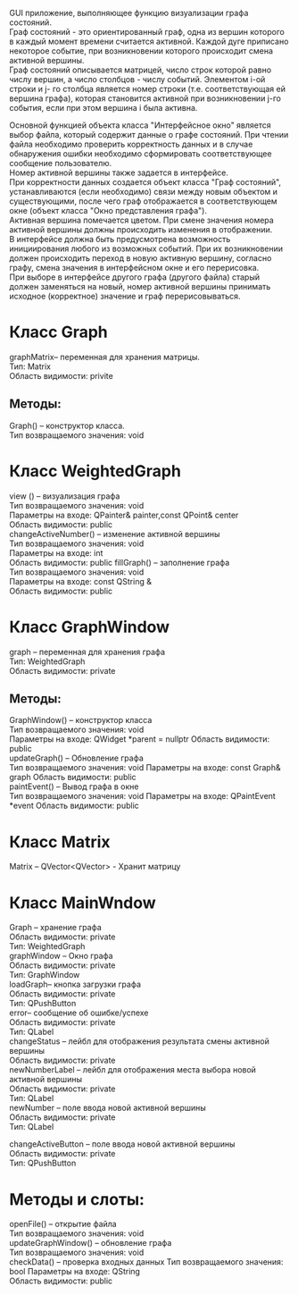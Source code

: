 GUI приложение, выполняющее функцию визуализации графа состояний.  
Граф состояний - это ориентированный граф, одна из вершин которого в каждый момент времени считается активной. Каждой дуге приписано некоторое событие, при возникновении которого происходит смена активной вершины.      
Граф состояний описывается матрицей, число строк которой равно числу вершин, а число столбцов - числу событий. Элементом i-ой строки и j- го столбца является номер строки (т.е. соответствующая ей вершина графа), которая становится активной при возникновении j-го события, если при этом вершина i была активна.  

Основной функцией объекта класса "Интерфейсное окно" является выбор файла, который содержит данные о графе состояний. При чтении файла необходимо проверить корректность данных и в случае обнаружения ошибки необходимо сформировать соответствующее сообщение пользователю.  
Номер активной вершины также задается в интерфейсе.  
При корректности данных создается объект класса "Граф состояний", устанавливаются (если необходимо) связи между новым объектом и существующими, после чего граф отображается в соответствующем окне (объект класса "Окно представления графа").  
Активная вершина помечается цветом. При смене значения номера активной вершины должны происходить изменения в отображении.  
В интерфейсе должна быть предусмотрена возможность инициирования любого из возможных событий. При их возникновении должен происходить переход в новую активную вершину, согласно графу, смена значения в интерфейсном окне и его перерисовка.  
При выборе в интерфейсе другого графа (другого файла) старый должен заменяться на новый, номер активной вершины принимать исходное (корректное) значение и граф перерисовываться.  

# Класс Graph  
graphMatrix– переменная для хранения матрицы.    
Тип: Matrix<qint16>  
Область видимости: privite   
## Методы:  
Graph() – конструктор класса.  
Тип возвращаемого значения: void

# Класс WeightedGraph  
view () – визуализация графа  
Тип возвращаемого значения: void  
Параметры на входе: QPainter& painter,const QPoint& center  
Область видимости: public  
changeActiveNumber() – изменение активной вершины  
Тип возвращаемого значения: void  
Параметры на входе: int  
Область видимости: public
fillGraph() – заполнение графа  
Тип возвращаемого значения: void  
Параметры на входе: const QString &  
Область видимости: public  

# Класс GraphWindow  
graph – переменная для хранения графа  
Тип: WeightedGraph   
Область видимости: private  
## Методы: 
GraphWindow() – конструктор класса  
Тип возвращаемого значения: void  
Параметры на входе: QWidget *parent = nullptr
Область видимости: public    
updateGraph() – Обновление графа  
Тип возвращаемого значения: void Параметры на входе: const Graph& graph
Область видимости: public  
paintEvent() – Вывод графа в окне    
Тип возвращаемого значения: void
Параметры на входе: QPaintEvent *event Область видимости: public  

# Класс Matrix  
Matrix – QVector<QVector<T>> - Хранит матрицу   
# Класс MainWndow  
Graph – хранение графа  
Область видимости: private  
Тип: WeightedGraph   
graphWindow – Окно графа  
Область видимости: private  
Тип: GraphWindow   
loadGraph– кнопка загрузки графа  
Область видимости: private  
Тип: QPushButton  
error– сообщение об ошибке/успехе  
Область видимости: private  
Тип: QLabel   
changeStatus – лейбл для отображения результата смены активной вершины  
Область видимости: private   
newNumberLabel – лейбл для отображения места выбора новой активной вершины   
Область видимости: private  
Тип: QLabel    
newNumber – поле ввода новой активной вершины  
Область видимости: private  
Тип: QLabel   

changeActiveButton – поле ввода новой активной вершины  
Область видимости: private  
Тип: QPushButton   
# Методы и слоты:  
openFile() – открытие файла  
Тип возвращаемого значения: void  
updateGraphWindow() – обновление графа  
Тип возвращаемого значения: void  
checkData() – проверка входных данных Тип возвращаемого значения: bool Параметры на входе: QString  
Область видимости: public   

